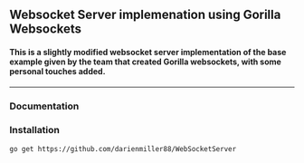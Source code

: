 ## Websocket Server implemenation using Gorilla Websockets

#### This is a slightly modified websocket server implementation of the base example given by the team that created Gorilla websockets, with some personal touches added.

<hr />

### Documentation

### Installation
`go get https://github.com/darienmiller88/WebSocketServer`